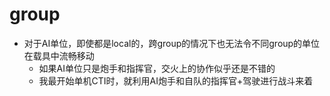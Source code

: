 # group
+ 对于AI单位，即使都是local的，跨group的情况下也无法令不同group的单位在载具中流畅移动
    + 如果AI单位只是炮手和指挥官，交火上的协作似乎还是不错的
    + 我最开始单机CTI时，就利用AI炮手和自队的指挥官+驾驶进行战斗来着
